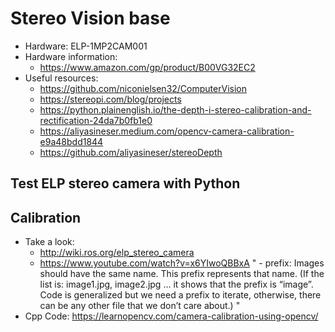 # Stereo Vision base

- Hardware: ELP-1MP2CAM001
- Hardware information:
  - https://www.amazon.com/gp/product/B00VG32EC2
- Useful resources:
  - https://github.com/niconielsen32/ComputerVision 
  - https://stereopi.com/blog/projects
  - https://python.plainenglish.io/the-depth-i-stereo-calibration-and-rectification-24da7b0fb1e0
  - https://aliyasineser.medium.com/opencv-camera-calibration-e9a48bdd1844
  - https://github.com/aliyasineser/stereoDepth

## Test ELP stereo camera with Python

## Calibration

- Take a look: 
  - http://wiki.ros.org/elp_stereo_camera 
  - https://www.youtube.com/watch?v=x6YIwoQBBxA 
    " - prefix: Images should have the same name. This prefix represents that name. (If the list is: image1.jpg, image2.jpg … it shows that the prefix is “image”. Code is generalized but we need a prefix to iterate, otherwise, there can be any other file that we don’t care about.) "
- Cpp Code: https://learnopencv.com/camera-calibration-using-opencv/